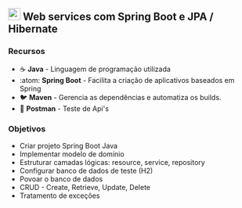 ## <img width="25px" src="https://user-images.githubusercontent.com/50770601/91883063-43fbab00-ec5a-11ea-898a-f8270afb723e.jpg"/> Web services com Spring Boot e JPA / Hibernate    

### Recursos
- :coffee: **Java** - Linguagem de programação utilizada
- :atom: **Spring Boot** - Facilita a criação de aplicativos baseados em Spring 
- :bird: **Maven** - Gerencia as dependências e automatiza os builds.
- :basketball: **Postman** - Teste de Api's


### Objetivos
- Criar projeto Spring Boot Java
- Implementar modelo de domínio
- Estruturar camadas lógicas: resource, service, repository
- Configurar banco de dados de teste (H2)
- Povoar o banco de dados
- CRUD - Create, Retrieve, Update, Delete
- Tratamento de exceções
